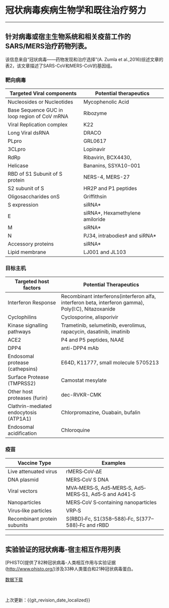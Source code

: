 # 冠状病毒疾病生物学和既往治疗努力


---


## 针对病毒或宿主生物系统和相关疫苗工作的SARS/MERS治疗药物列表。


该信息来自“冠状病毒——药物发现和治疗选择”(A. Zumla et al.,2016)综述文章的表2，该文章描述了SARS-CoV和MERS-CoV的基因组。


### 靶向病毒


| Targeted Viral components                          | Potential therapeutics |
| -------------------------------------------------- | ---------------------- |
| Nucleosides or Nucleotides                         | Mycophenolic Acid      |
| Base Sequence GUC in <br />loop region of CoV mRNA | Ribozyme               |
| Viral Replication complex                          | K22                    |
| Long Viral dsRNA                                   | DRACO                  |
| PLpro                                              | GRL0617                |
| 3CLpro                                             | Lopinavir              |
| RdRp                                               | Ribavirin, BCX4430,    |
| Helicase                                           | Bananins, SSYA10-001   |
| RBD of S1 Subunit of S protein                     | NERS-4, MERS-27        |
|S2 subunit of S                                     | HR2P and P1 peptides   |
|Oligosaccharides onS                                |  Griffithsin           |
|S expression|siRNA*|
|E | siRNA*, Hexamethylene amiloride|
|M | siRNA*|
|N | PJ34, intrabodies‡ and siRNA*|
|Accessory proteins| siRNA* |
|Lipid membrane| LJ001 and JL103|


### 目标主机


| Targeted host factors                  | Potential Therapeutics                                       |
| -------------------------------------- | ------------------------------------------------------------ |
| Interferon Response                    | Recombinant interferons(interferon alfa, interferon beta, interferon gamma), Poly(I:C), Nitazoxanide             |
| Cyclophilins                           | Cyclosporine, alisporivir                                    |
| Kinase signalling pathways             | Trametinib, selumetinib, everolimus, <br /> rapacycin, dasatinib, imatinib |
| ACE2                                   | P4 and P5 peptides, NAAE                                     |
| DPP4                                   | anti-DPP4 mAb                                                |
| Endosomal protease (cathepsins)        | E64D, K11777, small molecule 5705213                         |
| Surface Protease (TMPRSS2)             | Camostat mesylate                                            |
| Other host proteases (furin)           | dec-RVKR-CMK                                                 |
| Clathrin-mediated endocytosis (ATP1A1) | Chlorpromazine, Ouabain, bufalin                             |
| Endosomal acidification                | Chloroquine                                                  |


### 疫苗


| Vaccine Type                           | Examples                                                     |
| -------------------------------------- | ------------------------------------------------------------ |
| Live attenuated virus                  | rMERS‐CoV‐ΔE            |
| DNA plasmid                          | MERS‐CoV S DNA |
| Viral vectors            | MVA‐MERS‐S, Ad5‐MERS‐S, Ad5‐MERS‐S1, Ad5‐S and Ad41‐S |
| Nanoparticles                                  | MERS‐CoV S‐containing nanoparticles                   |
| Virus‐like particles                                   | VRP‐S                                         |
| Recombinant protein subunits       | S(RBD)‐Fc, S1(358–588)‐Fc, S(377–588)‐Fc and rRBD                 |






---


## 实验验证的冠状病毒-宿主相互作用列表


[PHISTO]提供了82种冠状病毒-人类相互作用与实验证据(http://www.phisto.org/)涉及33种人类蛋白和21种冠状病毒蛋白。


[数据下载](https://ghddiai.oss-cn-zhangjiakou.aliyuncs.com/file/Corona_human_interaction.csv)




<br>


上次更新：{{git_revision_date_localized}}
